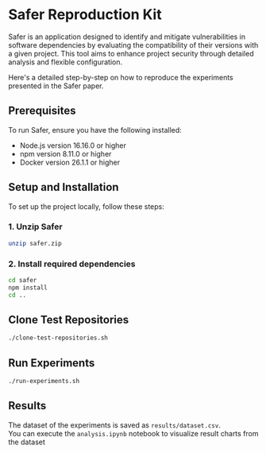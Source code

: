 # Safer Reproduction Kit

Safer is an application designed to identify and mitigate vulnerabilities in software dependencies by evaluating the compatibility of their versions with a given project. This tool aims to enhance project security through detailed analysis and flexible configuration.

Here's a detailed step-by-step on how to reproduce the experiments presented in the Safer paper.

## Prerequisites

To run Safer, ensure you have the following installed:

-   Node.js version 16.16.0 or higher
-   npm version 8.11.0 or higher
-   Docker version 26.1.1 or higher

## Setup and Installation

To set up the project locally, follow these steps:

### 1. Unzip Safer

```bash
unzip safer.zip
```

### 2. Install required dependencies

```bash
cd safer
npm install
cd ..
```

## Clone Test Repositories

```bash
./clone-test-repositories.sh
```

## Run Experiments

```bash
./run-experiments.sh
```

## Results

The dataset of the experiments is saved as `results/dataset.csv`.  
You can execute the `analysis.ipynb` notebook to visualize result charts from the dataset  
